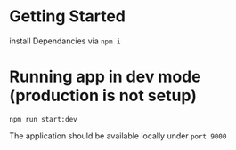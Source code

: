 # Getting Started

install Dependancies via ```npm i```


# Running app in dev mode (production is not setup)

```npm run start:dev```

The application should be available locally under ```port 9000```